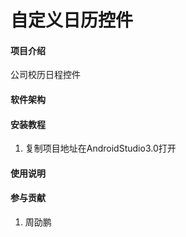 # 自定义日历控件

#### 项目介绍
公司校历日程控件
#### 软件架构



#### 安装教程

1. 复制项目地址在AndroidStudio3.0打开


#### 使用说明


#### 参与贡献

1. 周劭鹏

